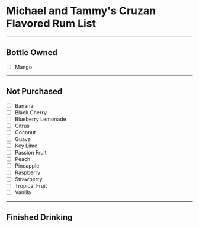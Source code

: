 # Michael and Tammy's Cruzan Flavored Rum List
---
## Bottle Owned
- [ ]  Mango

---
## Not Purchased
- [ ]  Banana
- [ ]  Black Cherry
- [ ]  Blueberry Lemonade
- [ ]  Citrus
- [ ]  Coconut
- [ ]  Guava
- [ ]  Key Lime
- [ ]  Passion Fruit
- [ ]  Peach
- [ ]  Pineapple
- [ ]  Raspberry
- [ ]  Strawberry
- [ ]  Tropical Fruit
- [ ]  Vanilla

---
## Finished Drinking
